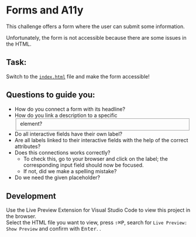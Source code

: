 # Forms and A11y

This challenge offers a form where the user can submit some information.

Unfortunately, the form is not accessible because there are some issues in the HTML.

## Task:

Switch to the [`index.html`](./index.html) file and make the form accessible!

## Questions to guide you:

-   How do you connect a form with its headline?
-   How do you link a description to a specific <fieldset> element?
-   Do all interactive fields have their own label?
-   Are all labels linked to their interactive fields with the help of the correct attributes?
-   Does this connections works correctly?
    -   To check this, go to your browser and click on the label; the corresponding input field should now be focused.
    -   If not, did we make a spelling mistake?
-   Do we need the given placeholder?

## Development

Use the Live Preview Extension for Visual Studio Code to view this project in the browser.  
Select the HTML file you want to view, press <kbd>⇧</kbd><kbd>⌘</kbd><kbd>P</kbd>, search for `Live Preview: Show Preview` and confirm with <kbd>Enter</kbd>.
.

